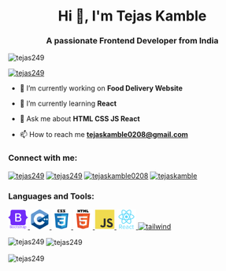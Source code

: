 <h1 align="center">Hi 👋, I'm Tejas Kamble</h1>
<h3 align="center">A passionate Frontend Developer from India</h3>

<p align="left"> <img src="https://komarev.com/ghpvc/?username=tejas249&label=Profile%20views&color=0e75b6&style=flat" alt="tejas249" /> </p>

<p align="left"> <a href="https://github.com/ryo-ma/github-profile-trophy"><img src="https://github-profile-trophy.vercel.app/?username=tejas249" alt="tejas249" /></a> </p>

- 🔭 I’m currently working on **Food Delivery Website**

- 🌱 I’m currently learning **React**

- 💬 Ask me about **HTML CSS JS React**

- 📫 How to reach me **tejaskamble0208@gmail.com**

<h3 align="left">Connect with me:</h3>
<p align="left">
<a href="https://linkedin.com/in/tejas249" target="blank"><img align="center" src="https://raw.githubusercontent.com/rahuldkjain/github-profile-readme-generator/master/src/images/icons/Social/linked-in-alt.svg" alt="tejas249" height="30" width="40" /></a>
<a href="https://instagram.com/tejas249" target="blank"><img align="center" src="https://raw.githubusercontent.com/rahuldkjain/github-profile-readme-generator/master/src/images/icons/Social/instagram.svg" alt="tejas249" height="30" width="40" /></a>
<a href="https://codeforces.com/profile/tejaskamble0208" target="blank"><img align="center" src="https://raw.githubusercontent.com/rahuldkjain/github-profile-readme-generator/master/src/images/icons/Social/codeforces.svg" alt="tejaskamble0208" height="30" width="40" /></a>
<a href="https://www.leetcode.com/tejaskamble" target="blank"><img align="center" src="https://raw.githubusercontent.com/rahuldkjain/github-profile-readme-generator/master/src/images/icons/Social/leet-code.svg" alt="tejaskamble" height="30" width="40" /></a>
</p>

<h3 align="left">Languages and Tools:</h3>
<p align="left"> <a href="https://getbootstrap.com" target="_blank" rel="noreferrer"> <img src="https://raw.githubusercontent.com/devicons/devicon/master/icons/bootstrap/bootstrap-plain-wordmark.svg" alt="bootstrap" width="40" height="40"/> </a> <a href="https://www.w3schools.com/cpp/" target="_blank" rel="noreferrer"> <img src="https://raw.githubusercontent.com/devicons/devicon/master/icons/cplusplus/cplusplus-original.svg" alt="cplusplus" width="40" height="40"/> </a> <a href="https://www.w3schools.com/css/" target="_blank" rel="noreferrer"> <img src="https://raw.githubusercontent.com/devicons/devicon/master/icons/css3/css3-original-wordmark.svg" alt="css3" width="40" height="40"/> </a> <a href="https://www.w3.org/html/" target="_blank" rel="noreferrer"> <img src="https://raw.githubusercontent.com/devicons/devicon/master/icons/html5/html5-original-wordmark.svg" alt="html5" width="40" height="40"/> </a> <a href="https://developer.mozilla.org/en-US/docs/Web/JavaScript" target="_blank" rel="noreferrer"> <img src="https://raw.githubusercontent.com/devicons/devicon/master/icons/javascript/javascript-original.svg" alt="javascript" width="40" height="40"/> </a> <a href="https://reactjs.org/" target="_blank" rel="noreferrer"> <img src="https://raw.githubusercontent.com/devicons/devicon/master/icons/react/react-original-wordmark.svg" alt="react" width="40" height="40"/> </a> <a href="https://tailwindcss.com/" target="_blank" rel="noreferrer"> <img src="https://www.vectorlogo.zone/logos/tailwindcss/tailwindcss-icon.svg" alt="tailwind" width="40" height="40"/> </a> </p>

<p><img align="left" src="https://github-readme-stats.vercel.app/api/top-langs?username=tejas249&show_icons=true&locale=en&layout=compact" alt="tejas249" /></p>

<p>&nbsp;<img align="center" src="https://github-readme-stats.vercel.app/api?username=tejas249&show_icons=true&locale=en" alt="tejas249" /></p>

<p><img align="center" src="https://github-readme-streak-stats.herokuapp.com/?user=tejas249&" alt="tejas249" /></p>

